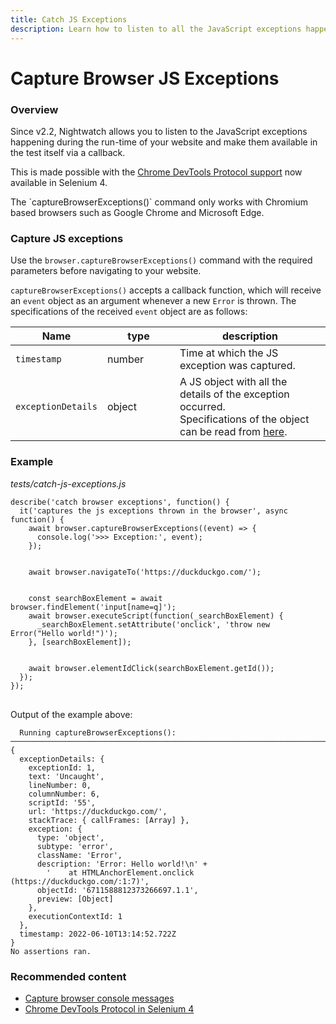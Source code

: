 ```yaml
---
title: Catch JS Exceptions
description: Learn how to listen to all the JavaScript exceptions happening during the run-time of your website, in your Nightwatch tests.
---
```


<div class="page-header"><h1>Capture Browser JS Exceptions</h1></div>

### Overview
Since v2.2, Nightwatch allows you to listen to the JavaScript exceptions happening during the run-time of your website and make them available in the test itself via a callback. 

This is made possible with the [Chrome DevTools Protocol support](https://www.selenium.dev/documentation/webdriver/bidirectional/chrome_devtools/) now available in Selenium 4.

<div class="alert alert-info">
  The `captureBrowserExceptions()` command only works with Chromium based browsers such as Google Chrome and Microsoft Edge.
</div>

### Capture JS exceptions

Use the `browser.captureBrowserExceptions()` command with the required parameters before navigating to your website.

`captureBrowserExceptions()` accepts a callback function, which will receive an `event` object as an argument whenever a new `Error` is thrown. The specifications of the received `event` object are as follows:

<table class="table table-bordered table-striped">
  <thead>
   <tr>
     <th style="width: 100px;">Name</th>
     <th style="width: 100px;">type</th>
     <th>description</th>
   </tr>
  </thead>
  <tbody>
    <tr>
      <td><code>timestamp</code></td>
      <td>number</td>
      <td>Time at which the JS exception was captured.</td>
    </tr>    
    <tr>
      <td><code>exceptionDetails</code><br></td>
      <td>object</td>
      <td>A JS object with all the details of the exception occurred.<br>Specifications of the object can be read from <a href="https://chromedevtools.github.io/devtools-protocol/tot/Runtime/#type-ExceptionDetails">here</a>.</td>
    </tr>
  </tbody>
</table>

### Example

<div class="sample-test"><i>tests/catch-js-exceptions.js</i>
<pre class="line-numbers language-javascript">
<code class="language-javascript">describe('catch browser exceptions', function() {
  it('captures the js exceptions thrown in the browser', async function() {
    await browser.captureBrowserExceptions((event) => {
      console.log('>>> Exception:', event);
    });
    <br>
    await browser.navigateTo('https://duckduckgo.com/');
    <br>
    const searchBoxElement = await browser.findElement('input[name=q]');
    await browser.executeScript(function(_searchBoxElement) {
      _searchBoxElement.setAttribute('onclick', 'throw new Error("Hello world!")');
    }, [searchBoxElement]);
    <br>
    await browser.elementIdClick(searchBoxElement.getId());
  });
});
</code>
</pre></div>

Output of the example above:

```
  Running captureBrowserExceptions():
───────────────────────────────────────────────────────────────────────────────────────────────────
{
  exceptionDetails: {
    exceptionId: 1,
    text: 'Uncaught',
    lineNumber: 0,
    columnNumber: 6,
    scriptId: '55',
    url: 'https://duckduckgo.com/',
    stackTrace: { callFrames: [Array] },
    exception: {
      type: 'object',
      subtype: 'error',
      className: 'Error',
      description: 'Error: Hello world!\n' +
        '    at HTMLAnchorElement.onclick (https://duckduckgo.com/:1:7)',
      objectId: '6711588812373266697.1.1',
      preview: [Object]
    },
    executionContextId: 1
  },
  timestamp: 2022-06-10T13:14:52.722Z
}
No assertions ran.
```

### Recommended content
- [Capture browser console messages](/guide/running-tests/capture-console-messages.html)
- [Chrome DevTools Protocol in Selenium 4](https://www.selenium.dev/documentation/webdriver/bidirectional/chrome_devtools/)
